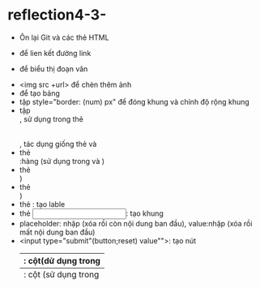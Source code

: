 # reflection4-3-
- Ôn lại Git và các thẻ HTML
+ <a> để lien kết đường link
+ <p> để biểu thị đoạn văn
+ <img src +url> để chèn thêm ảnh
+ <table> để tạo bảng
+ tập style="border: (num) px" để đóng khung và chỉnh độ rộng khung
+ tập <thead>, <tbody> sử dụng trong thẻ <table>, tác dụng giống thẻ <head> và <body>
+ thẻ <tr> :hàng (sử dụng trong <thead> và <tbody>)
+ thẻ <th>: cột(dử dụng trong <thead>)
+ thẻ <td>: cột (sử dụng trong <tbody>)
+ thẻ <label>: tạo lable
+ thẻ <input>: tạo khung
+ placeholder: nhập (xóa rồi còn nội dung ban đầu), value:nhập (xóa rồi mất nội dung ban đầu)
+ <input type="submit"(button;reset) value"">: tạo nút
